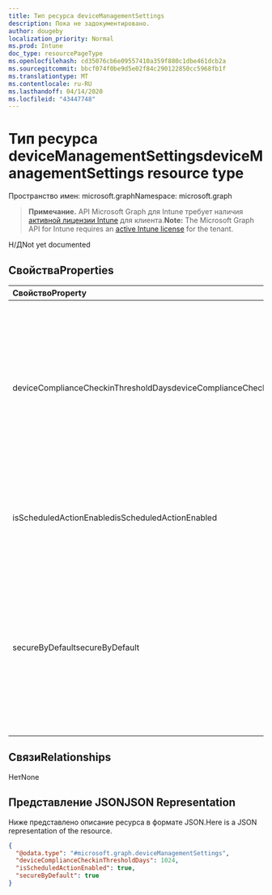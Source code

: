 ```yaml
---
title: Тип ресурса deviceManagementSettings
description: Пока не задокументировано.
author: dougeby
localization_priority: Normal
ms.prod: Intune
doc_type: resourcePageType
ms.openlocfilehash: cd35076cb6e09557410a359f880c1dbe461dcb2a
ms.sourcegitcommit: bbcf074f0be9d5e02f84c290122850cc5968fb1f
ms.translationtype: MT
ms.contentlocale: ru-RU
ms.lasthandoff: 04/14/2020
ms.locfileid: "43447748"
---
```

# <a name="devicemanagementsettings-resource-type"></a><span data-ttu-id="d9c14-103">Тип ресурса deviceManagementSettings</span><span class="sxs-lookup"><span data-stu-id="d9c14-103">deviceManagementSettings resource type</span></span>

<span data-ttu-id="d9c14-104">Пространство имен: microsoft.graph</span><span class="sxs-lookup"><span data-stu-id="d9c14-104">Namespace: microsoft.graph</span></span>

> <span data-ttu-id="d9c14-105">**Примечание.** API Microsoft Graph для Intune требует наличия [активной лицензии Intune](https://go.microsoft.com/fwlink/?linkid=839381) для клиента.</span><span class="sxs-lookup"><span data-stu-id="d9c14-105">**Note:** The Microsoft Graph API for Intune requires an [active Intune license](https://go.microsoft.com/fwlink/?linkid=839381) for the tenant.</span></span>

<span data-ttu-id="d9c14-106">Н/Д</span><span class="sxs-lookup"><span data-stu-id="d9c14-106">Not yet documented</span></span>

## <a name="properties"></a><span data-ttu-id="d9c14-107">Свойства</span><span class="sxs-lookup"><span data-stu-id="d9c14-107">Properties</span></span>
|<span data-ttu-id="d9c14-108">Свойство</span><span class="sxs-lookup"><span data-stu-id="d9c14-108">Property</span></span>|<span data-ttu-id="d9c14-109">Тип</span><span class="sxs-lookup"><span data-stu-id="d9c14-109">Type</span></span>|<span data-ttu-id="d9c14-110">Описание</span><span class="sxs-lookup"><span data-stu-id="d9c14-110">Description</span></span>|
|:---|:---|:---|
|<span data-ttu-id="d9c14-111">deviceComplianceCheckinThresholdDays</span><span class="sxs-lookup"><span data-stu-id="d9c14-111">deviceComplianceCheckinThresholdDays</span></span>|<span data-ttu-id="d9c14-112">Int32</span><span class="sxs-lookup"><span data-stu-id="d9c14-112">Int32</span></span>|<span data-ttu-id="d9c14-113">Количество дней, в течение которых устройство может считаться соответствующим требованиям, несмотря на отсутствие записей после изменения.</span><span class="sxs-lookup"><span data-stu-id="d9c14-113">The number of days a device is allowed to go without checking in to remain compliant.</span></span> <span data-ttu-id="d9c14-114">Допустимые значения: от 0 до 120</span><span class="sxs-lookup"><span data-stu-id="d9c14-114">Valid values 0 to 120</span></span>|
|<span data-ttu-id="d9c14-115">isScheduledActionEnabled</span><span class="sxs-lookup"><span data-stu-id="d9c14-115">isScheduledActionEnabled</span></span>|<span data-ttu-id="d9c14-116">Boolean</span><span class="sxs-lookup"><span data-stu-id="d9c14-116">Boolean</span></span>|<span data-ttu-id="d9c14-117">Включена ли функция для запланированного действия для правила.</span><span class="sxs-lookup"><span data-stu-id="d9c14-117">Is feature enabled or not for scheduled action for rule.</span></span>|
|<span data-ttu-id="d9c14-118">secureByDefault</span><span class="sxs-lookup"><span data-stu-id="d9c14-118">secureByDefault</span></span>|<span data-ttu-id="d9c14-119">Boolean</span><span class="sxs-lookup"><span data-stu-id="d9c14-119">Boolean</span></span>|<span data-ttu-id="d9c14-120">Устройство считается несоответствующим требованиям, если для данного свойства установлено значение true, но не выбраны целевые политики соответствия требованиям.</span><span class="sxs-lookup"><span data-stu-id="d9c14-120">Device should be noncompliant when there is no compliance policy targeted when this is true</span></span>|

## <a name="relationships"></a><span data-ttu-id="d9c14-121">Связи</span><span class="sxs-lookup"><span data-stu-id="d9c14-121">Relationships</span></span>
<span data-ttu-id="d9c14-122">Нет</span><span class="sxs-lookup"><span data-stu-id="d9c14-122">None</span></span>

## <a name="json-representation"></a><span data-ttu-id="d9c14-123">Представление JSON</span><span class="sxs-lookup"><span data-stu-id="d9c14-123">JSON Representation</span></span>
<span data-ttu-id="d9c14-124">Ниже представлено описание ресурса в формате JSON.</span><span class="sxs-lookup"><span data-stu-id="d9c14-124">Here is a JSON representation of the resource.</span></span>
<!-- {
  "blockType": "resource",
  "@odata.type": "microsoft.graph.deviceManagementSettings"
}
-->
``` json
{
  "@odata.type": "#microsoft.graph.deviceManagementSettings",
  "deviceComplianceCheckinThresholdDays": 1024,
  "isScheduledActionEnabled": true,
  "secureByDefault": true
}
```







